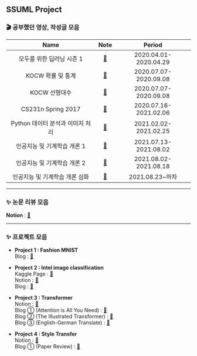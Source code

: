 ## SSUML Project

### 🎬 공부했던 영상, 작성글 모음  

|__Name__|__Note__|__Period__|
|:---:|:---:|:---:|
|모두를 위한 딥러닝 시즌 1|[📖](https://github.com/Cl8D/ML-Zero-to-ALL)|2020.04.01-2020.04.29|
|KOCW 확률 및 통계|[📖](https://blog.naver.com/ljwon77_/222023282500)|2020.07.07-2020.09.08|
|KOCW 선형대수|[📖](https://blog.naver.com/ljwon77_/222031745682)|2020.07.07-2020.09.08|
|CS231n Spring 2017|[📖](https://github.com/Cl8D/CS231n)|2020.07.16-2021.02.06|
|Python 데이터 분석과 이미지 처리|[📖](https://github.com/Cl8D/Python-Data-Analysis-Image-Processing)|2021.02.02-2021.02.25|
|인공지능 및 기계학습 개론 1|[📖](https://blog.naver.com/ljwon77_/222430269527)|2021.07.13-2021.08.02|
|인공지능 및 기계학습 개론 2|[📖](https://blog.naver.com/ljwon77_/222455748313)|2021.08.02-2021.08.18|
|인공지능 및 기계학습 개론 심화|[📖](https://blog.naver.com/ljwon77_/222481389697)|2021.08.23~하차|

---


### ✨ 논문 리뷰 모음
**Notion** : [🚩](https://cl8d.notion.site/Paper-Review-ac7e891630764f299b2a7dbe5cb99ac5)

---

### ✨ 프로젝트 모음
- __Project 1 : Fashion MNIST__  
Blog : [📝](https://blog.naver.com/ljwon77_/222140157475)

- __Project 2 : Intel image classification__  
Kaggle Page : [📝](https://www.kaggle.com/lastdefiance20/intel-image-classification-ssuml-team-3)  
Notion : [📝](https://www.notion.so/Team-3-f5717dafd5ba41a4968693e46734c7ce)  
Blog : [📝](https://blog.naver.com/ljwon77_/222206062498)

- __Project 3 : Transformer__  
Notion : [📝](https://wonjunstrutive07.notion.site/Team-3-440bb6e635b64be5acb14e4f98c76ac4)  
Blog ① (Attention is All You Need) : [📝](https://blog.naver.com/ljwon77_/222222305616)  
Blog ② (The Illustrated Transformer) : [📝](https://blog.naver.com/ljwon77_/222222342903)  
Blog ③ (English-German Translate) : [📝](https://blog.naver.com/ljwon77_/222222363166)  

- __Project 4 : Style Transfer__  
Notion : [📝](https://www.notion.so/Team-3-572bf4981b0e41d085bb8b2f68c262dc)  
Blog ① (Paper Review) : [📝](https://blog.naver.com/ljwon77_/222247062304)  
